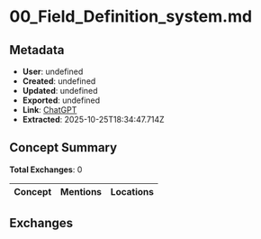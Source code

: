 # **00_Field_Definition_system.md**

## Metadata

- **User**: undefined
- **Created**: undefined
- **Updated**: undefined
- **Exported**: undefined
- **Link**: [ChatGPT](undefined)
- **Extracted**: 2025-10-25T18:34:47.714Z

## Concept Summary

**Total Exchanges**: 0

| Concept | Mentions | Locations |
|---------|----------|----------|

## Exchanges

